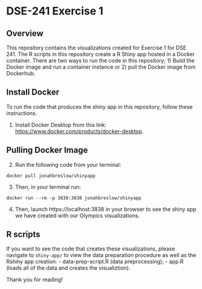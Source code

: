 # DSE-241 Exercise 1
## Overview
This repository contains the visualizations created for Exercise 1 for DSE 241. The R scripts in this repository create a R Shiny app hosted in a Docker container.
There are two ways to run the code in this repository; 1) Build the Docker image and run a container instance or 2) pull the Docker image from Dockerhub.

## Install Docker
To run the code that produces the shiny app in this repository, follow these instructions.
1. Install Docker Desktop from this link: https://www.docker.com/products/docker-desktop.

## Pulling Docker Image
2. Run the following code from your terminal:
```
docker pull jonahbreslow/shinyapp
```
3. Then, in your terminal run:
```
docker run --rm -p 3838:3838 jonahbreslow/shinyapp
```

4. Then, launch https://localhost:3838 in your browser to see the shiny app we have created with our Olympics visualizations.

## R scripts
If you want to see the code that creates these visualizations, please navigate to `shiny-app/` to view the data preparation procedure as well as the Rshiny app creation:
	- data-prep-script.R (data preprocessing);
	- app.R (loads all of the data and creates the visualiztion).

Thank you for reading!
